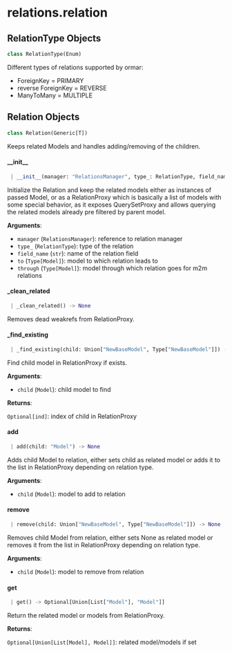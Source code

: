 <a name="relations.relation"></a>
# relations.relation

<a name="relations.relation.RelationType"></a>
## RelationType Objects

```python
class RelationType(Enum)
```

Different types of relations supported by ormar:

*  ForeignKey = PRIMARY
*  reverse ForeignKey = REVERSE
*  ManyToMany = MULTIPLE

<a name="relations.relation.Relation"></a>
## Relation Objects

```python
class Relation(Generic[T])
```

Keeps related Models and handles adding/removing of the children.

<a name="relations.relation.Relation.__init__"></a>
#### \_\_init\_\_

```python
 | __init__(manager: "RelationsManager", type_: RelationType, field_name: str, to: Type["T"], through: Type["Model"] = None) -> None
```

Initialize the Relation and keep the related models either as instances of
passed Model, or as a RelationProxy which is basically a list of models with
some special behavior, as it exposes QuerySetProxy and allows querying the
related models already pre filtered by parent model.

**Arguments**:

- `manager` (`RelationsManager`): reference to relation manager
- `type_` (`RelationType`): type of the relation
- `field_name` (`str`): name of the relation field
- `to` (`Type[Model]`): model to which relation leads to
- `through` (`Type[Model]`): model through which relation goes for m2m relations

<a name="relations.relation.Relation._clean_related"></a>
#### \_clean\_related

```python
 | _clean_related() -> None
```

Removes dead weakrefs from RelationProxy.

<a name="relations.relation.Relation._find_existing"></a>
#### \_find\_existing

```python
 | _find_existing(child: Union["NewBaseModel", Type["NewBaseModel"]]) -> Optional[int]
```

Find child model in RelationProxy if exists.

**Arguments**:

- `child` (`Model`): child model to find

**Returns**:

`Optional[ind]`: index of child in RelationProxy

<a name="relations.relation.Relation.add"></a>
#### add

```python
 | add(child: "Model") -> None
```

Adds child Model to relation, either sets child as related model or adds
it to the list in RelationProxy depending on relation type.

**Arguments**:

- `child` (`Model`): model to add to relation

<a name="relations.relation.Relation.remove"></a>
#### remove

```python
 | remove(child: Union["NewBaseModel", Type["NewBaseModel"]]) -> None
```

Removes child Model from relation, either sets None as related model or removes
it from the list in RelationProxy depending on relation type.

**Arguments**:

- `child` (`Model`): model to remove from relation

<a name="relations.relation.Relation.get"></a>
#### get

```python
 | get() -> Optional[Union[List["Model"], "Model"]]
```

Return the related model or models from RelationProxy.

**Returns**:

`Optional[Union[List[Model], Model]]`: related model/models if set

